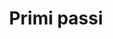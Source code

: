 ---
layout: page.njk
tags: page
key: getting-started_it
title: Primi passi
parent: design-system_it
order: 1
availablelanguages: 
    - de
    - en
---